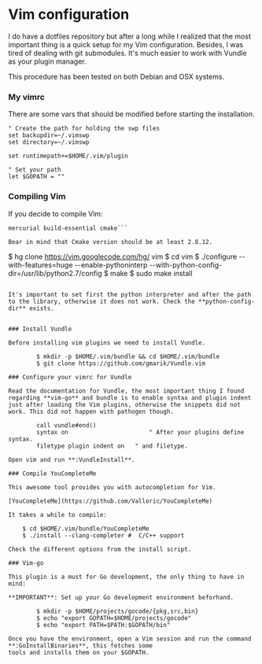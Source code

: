 # Vim configuration

I do have a dotfiles repository but after a long while I realized that the most important thing is a quick setup for my Vim configuration. Besides, I was tired of dealing with git submodules. It's much easier to work with Vundle as your plugin manager.

This procedure has been tested on both Debian and OSX systems.

### My vimrc

There are some vars that should be modified before starting the installation.

```
" Create the path for holding the swp files
set backupdir=~/.vimswp
set directory=~/.vimswp

set runtimepath+=$HOME/.vim/plugin 

" Set your path
let $GOPATH = ""
```

### Compiling Vim

If you decide to compile Vim:

```$ sudo apt-get install git-core python2.7-dev libncurses5-dev python3-dev ruby-dev \
mercurial build-essential cmake```

Bear in mind that Cmake version should be at least 2.8.12.
```
   $ hg clone https://vim.googlecode.com/hg/ vim
   $ cd vim
   $ ./configure  --with-features=huge   --enable-pythoninterp 
				--with-python-config-dir=/usr/lib/python2.7/config
   $ make
   $ sudo make install
```

It's important to set first the python interpreter and after the path to the library, otherwise it does not work. Check the **python-config-dir** exists.


### Install Vundle

Before installing vim plugins we need to install Vundle.

        $ mkdir -p $HOME/.vim/bundle && cd $HOME/.vim/bundle
        $ git clone https://github.com/gmarik/Vundle.vim

### Configure your vimrc for Vundle

Read the documentation for Vundle, the most important thing I found regarding **vim-go** and bundle is to enable syntax and plugin indent just after loading the Vim plugins, otherwise the snippets did not work. This did not happen with pathogen though.

        call vundle#end()
        syntax on                       " After your plugins define syntax.
        filetype plugin indent on	" and filetype.

Open vim and run **:VundleInstall**.

### Compile YouCompleteMe

This awesome tool provides you with autocompletion for Vim.

[YouCompleteMe](https://github.com/Valloric/YouCompleteMe)

It takes a while to compile:
```
        $ cd $HOME/.vim/bundle/YouCompleteMe
        $ ./install --clang-completer #  C/C++ support
```
Check the different options from the install script.

### Vim-go

This plugin is a must for Go development, the only thing to have in mind:

**IMPORTANT**: Set up your Go development environment beforhand.

        $ mkdir -p $HOME/projects/gocode/{pkg,src,bin}
        $ echo "export GOPATH=$HOME/projects/gocode"
        $ echo "export PATH=$PATH:$GOPATH/bin"

Once you have the environment, open a Vim session and run the command **:GoInstallBinaries**, this fetches some
tools and installs them on your $GOPATH.
